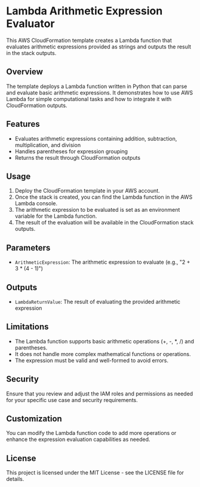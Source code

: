 
# Lambda Arithmetic Expression Evaluator

This AWS CloudFormation template creates a Lambda function that evaluates arithmetic expressions provided as strings and outputs the result in the stack outputs.

## Overview

The template deploys a Lambda function written in Python that can parse and evaluate basic arithmetic expressions. It demonstrates how to use AWS Lambda for simple computational tasks and how to integrate it with CloudFormation outputs.

## Features

- Evaluates arithmetic expressions containing addition, subtraction, multiplication, and division
- Handles parentheses for expression grouping
- Returns the result through CloudFormation outputs

## Usage

1. Deploy the CloudFormation template in your AWS account.
2. Once the stack is created, you can find the Lambda function in the AWS Lambda console.
3. The arithmetic expression to be evaluated is set as an environment variable for the Lambda function.
4. The result of the evaluation will be available in the CloudFormation stack outputs.

## Parameters

- `ArithmeticExpression`: The arithmetic expression to evaluate (e.g., "2 + 3 * (4 - 1)")

## Outputs

- `LambdaReturnValue`: The result of evaluating the provided arithmetic expression

## Limitations

- The Lambda function supports basic arithmetic operations (+, -, *, /) and parentheses.
- It does not handle more complex mathematical functions or operations.
- The expression must be valid and well-formed to avoid errors.

## Security

Ensure that you review and adjust the IAM roles and permissions as needed for your specific use case and security requirements.

## Customization

You can modify the Lambda function code to add more operations or enhance the expression evaluation capabilities as needed.

## License

This project is licensed under the MIT License - see the LICENSE file for details.
